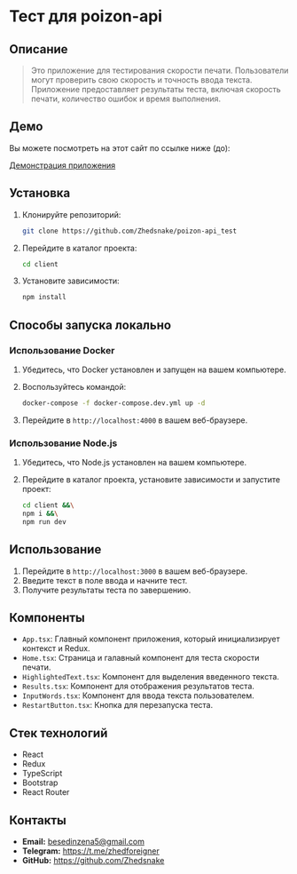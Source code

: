 # Тест для poizon-api

## Описание


> Это приложение для тестирования скорости печати. Пользователи могут проверить свою скорость и точность ввода текста. Приложение предоставляет результаты теста, включая скорость печати, количество ошибок и время выполнения.

## Демо

Вы можете посмотреть на этот сайт по ссылке ниже (до):

[Демонстрация приложения](http://ваш-сайт-с-демонстрацией)


## Установка


1. Клонируйте репозиторий:

    ```bash
    git clone https://github.com/Zhedsnake/poizon-api_test
    ```

2. Перейдите в каталог проекта:

    ```bash
    cd client
    ```

3. Установите зависимости:

    ```bash
    npm install
    ```

## Способы запуска локально

### Использование Docker

1. Убедитесь, что Docker установлен и запущен на вашем компьютере.
2. Воспользуйтесь командой:

    ```bash
    docker-compose -f docker-compose.dev.yml up -d
    ```

3. Перейдите в `http://localhost:4000` в вашем веб-браузере.

### Использование Node.js

1. Убедитесь, что Node.js установлен на вашем компьютере.
2. Перейдите в каталог проекта, установите зависимости и запустите проект:

    ```bash
    cd client &&\
   npm i &&\
   npm run dev
    ```

## Использование

1. Перейдите в `http://localhost:3000` в вашем веб-браузере.
2. Введите текст в поле ввода и начните тест.
3. Получите результаты теста по завершению.

## Компоненты

- `App.tsx`: Главный компонент приложения, который инициализирует контекст и Redux.
- `Home.tsx`: Страница и галавный компонент для теста скорости печати.
- `HighlightedText.tsx`: Компонент для выделения введенного текста.
- `Results.tsx`: Компонент для отображения результатов теста.
- `InputWords.tsx`: Компонент для ввода текста пользователем.
- `RestartButton.tsx`: Кнопка для перезапуска теста.

## Стек технологий

- React
- Redux
- TypeScript
- Bootstrap
- React Router

## Контакты

- **Email:** besedinzena5@gmail.com
- **Telegram:** https://t.me/zhedforeigner
- **GitHub:** https://github.com/Zhedsnake

